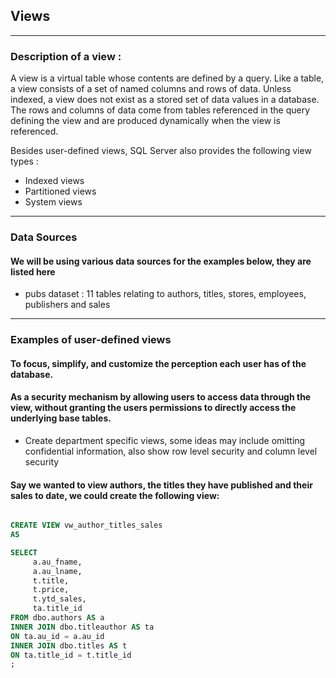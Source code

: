 ## Views

---

### Description of a view :

A view is a virtual table whose contents are defined by a query. Like a table, a view consists of a set of named columns and rows of data. Unless indexed, a view does not exist as a stored set of data values in a database. The rows and columns of data come from tables referenced in the query defining the view and are produced dynamically when the view is referenced.

Besides user-defined views, SQL Server also provides the following view types :

- Indexed views
- Partitioned views
- System views

---

### Data Sources

#### We will be using various data sources for the examples below, they are listed here

- pubs dataset : 11 tables relating to authors, titles, stores, employees, publishers and sales

---

### Examples of user-defined views

#### To focus, simplify, and customize the perception each user has of the database.

#### As a security mechanism by allowing users to access data through the view, without granting the users permissions to directly access the underlying base tables.

- Create department specific views, some ideas may include omitting confidential information, also show row level security and column level security

#### Say we wanted to view authors, the titles they have published and their sales to date, we could create the following view:

```sql

CREATE VIEW vw_author_titles_sales
AS

SELECT
     a.au_fname,
     a.au_lname,
     t.title,
     t.price,
     t.ytd_sales,
     ta.title_id
FROM dbo.authors AS a
INNER JOIN dbo.titleauthor AS ta
ON ta.au_id = a.au_id
INNER JOIN dbo.titles AS t
ON ta.title_id = t.title_id
;

```

#### 
